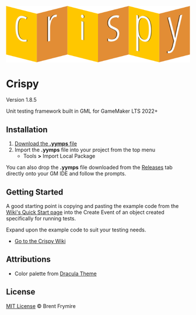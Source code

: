 <div align="center">
   <img src="./LOGO.png" style="margin:auto;" alt="Crispy Logo">
</div>


# Crispy

Version 1.8.5

Unit testing framework built in GML for GameMaker LTS 2022+


## Installation

1. [Download the **.yymps** file](https://github.com/bfrymire/crispy/releases/latest)
1. Import the **.yymps** file into your project from the top menu
    * Tools **>** Import Local Package

You can also drop the **.yymps** file downloaded from the [Releases](https://github.com/bfrymire/crispy/releases/latest) tab directly onto your GM IDE and follow the prompts.


## Getting Started

A good starting point is copying and pasting the example code from the [Wiki's Quick Start page](https://github.com/bfrymire/crispy/wiki/Quick-Start#getting-started) into the Create Event of an object created specifically for running tests.

Expand upon the example code to suit your testing needs.

* [Go to the Crispy Wiki](https://github.com/bfrymire/crispy/wiki)


## Attributions

* Color palette from [Dracula Theme](https://github.com/dracula/dracula-theme#color-palette)


## License

[MIT License](./LICENSE) &copy; Brent Frymire
